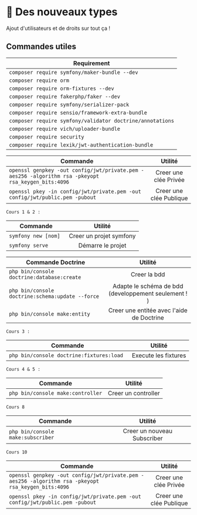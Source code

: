 
# 👥 Des nouveaux types

Ajout d'utilisateurs et de droits sur tout ça !

## Commandes utiles

| Requirement      |
| ------------- |
| `composer require symfony/maker-bundle --dev`|
| `composer require orm`     |
| `composer require orm-fixtures --dev`     |
| `composer require fakerphp/faker --dev` |
| `composer require symfony/serializer-pack` |
| `composer require sensio/framework-extra-bundle` |
| `composer require symfony/validator doctrine/annotations` |
| `composer require vich/uploader-bundle` |
| `composer require security` |
| `composer require lexik/jwt-authentication-bundle` |

| Commande      | Utilité       | 
| ------------- |:-------------:| 
| `openssl genpkey -out config/jwt/private.pem -aes256 -algorithm rsa -pkeyopt rsa_keygen_bits:4096`     | Creer une clée Privée     | 
| `openssl pkey -in config/jwt/private.pem -out config/jwt/public.pem -pubout`     | Creer une clée Publique     | 

    Cours 1 & 2 :

| Commande      | Utilité       | 
| ------------- |:-------------:| 
| `symfony new [nom] `| Creer un projet symfony |
| `symfony serve`     | Démarre le projet      | 

| Commande  Doctrine    | Utilité       | 
| ------------- |:-------------:| 
| `php bin/console doctrine:database:create`     | Creer la bdd      | 
| `php bin/console doctrine:schema:update --force`| Adapte le schéma de bdd (developpement seulement ! ) |
| `php bin/console make:entity`     | Creer une entitée avec l'aide de Doctrine    | 


    Cours 3 :

| Commande      | Utilité       | 
| ------------- |:-------------:| 
| `php bin/console doctrine:fixtures:load `| Execute les fixtures |


    Cours 4 & 5 :

| Commande      | Utilité       | 
| ------------- |:-------------:| 
| `php bin/console make:controller` | Creer un controller |


    Cours 8
    
| Commande      | Utilité       | 
| ------------- |:-------------:| 
| `php bin/console make:subscriber`| Creer un nouveau Subscriber |

    Cours 10

| Commande      | Utilité       | 
| ------------- |:-------------:| 
| `openssl genpkey -out config/jwt/private.pem -aes256 -algorithm rsa -pkeyopt rsa_keygen_bits:4096`     | Creer une clée Privée     | 
| `openssl pkey -in config/jwt/private.pem -out config/jwt/public.pem -pubout`     | Creer une clée Publique     | 
